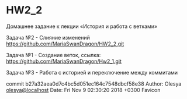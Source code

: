 # HW2_2
Домашнее задание к лекции «История и работа с ветками»

Задача №2 - Слияние изменений
https://github.com/MariaSwanDragon/HW2_2.git


Задача №1 - Создание веток, ссылка:
https://github.com/MariaSwanDragon/Hw2_1.git

Задача №3 - Работа с историей и переключение между коммитами

commit b27a32aea0d7c4bc5d051ec164c7548dbcf58e38
Author: Olesya <olesya@localhost>
Date:   Fri Nov 9 02:30:20 2018 +0300
    Favicon
